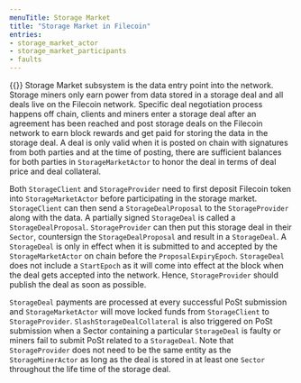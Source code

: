 ```yaml
---
menuTitle: Storage Market
title: "Storage Market in Filecoin"
entries:
- storage_market_actor
- storage_market_participants
- faults
---
```


{{<label storage_market_subsystem>}}
Storage Market subsystem is the data entry point into the network. Storage miners only earn power from data stored in a storage deal and all deals live on the Filecoin network. Specific deal negotiation process happens off chain, clients and miners enter a storage deal after an agreement has been reached and post storage deals on the Filecoin network to earn block rewards and get paid for storing the data in the storage deal. A deal is only valid when it is posted on chain with signatures from both parties and at the time of posting, there are sufficient balances for both parties in `StorageMarketActor` to honor the deal in terms of deal price and deal collateral. 

Both `StorageClient` and `StorageProvider` need to first deposit Filecoin token into `StorageMarketActor` before participating in the storage market. `StorageClient` can then send a `StorageDealProposal` to the `StorageProvider` along with the data. A partially signed `StorageDeal` is called a `StorageDealProposal`. `StorageProvider` can then put this storage deal in their `Sector`, countersign the `StorageDealProposal` and result in a `StorageDeal`. A `StorageDeal` is only in effect when it is submitted to and accepted by the `StorageMarketActor` on chain before the `ProposalExpiryEpoch`. `StorageDeal` does not include a `StartEpoch` as it will come into effect at the block when the deal gets accepted into the network. Hence, `StorageProvider` should publish the deal as soon as possible.

`StorageDeal` payments are processed at every successful PoSt submission and `StorageMarketActor` will move locked funds from `StorageClient` to `StorageProvider`. `SlashStorageDealCollateral` is also triggered on PoSt submission when a Sector containing a particular `StorageDeal` is faulty or miners fail to submit PoSt related to a `StorageDeal`. Note that `StorageProvider` does not need to be the same entity as the `StorageMinerActor` as long as the deal is stored in at least one `Sector` throughout the life time of the storage deal.
